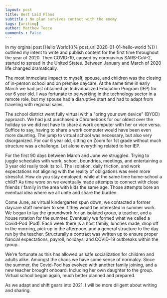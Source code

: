 ```yaml
---
layout: post
title: Best Laid Plans
subtitle : No plan survives contact with the enemy
tags: [writing]
author: Matthew Teece
comments : False
---
```


In my orginal post [Hello World]({% post_url 2020-01-01-hello-world %}) I outlined my intent to write and publish content for the first time throughout the year of 2020. Then COVID-19, caused by coronavirus SARS-CoV-2, started to spread in the United States. Between January and March of 2020 life changed dramatically.

The most immediate impact to myself, spouse, and children was the closing of in-person school and on premise daycare. At the same time in early March we had just obtained an Individualized Education Program (IEP) for our 6 year old. I was fortunate to be working in the technology sector in a remote role, but my spouse had a disruptive start and had to adapt from traveling with regional sales.

The school district went fully virtual with a "bring your own device" (BYOD) approach. We had just purchased a Chromebook for our oldest over the holiday so we did not have to share a work computer with her or vice versa. Suffice to say, having to share a work computer would have been even more daunting. The jump to virtual school was necessary, but also very disorganized. For our 6 year old, sitting on Zoom for 1st grade without much structure was a challenge. Let alone everything related to her IEP.

For the first 90 days between March and June we struggled. Trying to juggle schedules with work, school, boundries, meetings, and entertaining a 3 year old really took its toll. The isolation, daily friction, and work expectations not aligning with the reality of obligations was even more stressful. How do you stay employed, while at the same time home-school a child? As time wore on we eventually made attempts to connect with close friends / family in the area with kids the same age. Those attempts bore an eventual idea where we all unite and share the burden.

Come June, as virtual kindergarten spun down, we contacted a former daycare staff member to see if they would be interested in summer work. We began to lay the groundwork for an isolated group, a teacher, and a house rotation for the summer. Eventually we formed what we called a Covid-Pod (Pod). Each week there is a host family, lunches made, drop off in the morning, pick up in the afternoon, and a general structure to the day run by the teacher. Structurally a contract was written up to ensure proper fiancial expectations, payroll, holidays, and COVID-19 outbreaks within the group.

We're fortunate as this has allowed us safe socialization for children and adults alike. Amongst the chaos we have some sense of normalcy. Since the summer, the Covid-Pod has evolved with another family joining, and a new teacher brought onboard. Including her own daughter to the group. Virtual school began again, much better planned and prepared. 

As we adapt and shift gears into 2021, I will be more diligent about writing and sharing.




